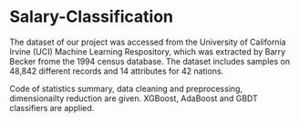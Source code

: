 # Salary-Classification
The dataset of our project was accessed from the University of California Irvine (UCI) Machine Learning Respository, which was extracted by Barry Becker frome the 1994 census database. The dataset includes samples on  48,842 different records and 14 attributes for 42 nations.

Code of statistics summary, data cleaning and preprocessing, dimensionailty reduction are given. XGBoost, AdaBoost and GBDT classifiers are applied.
